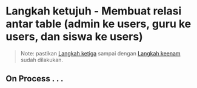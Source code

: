 # Langkah ketujuh - Membuat relasi antar table (admin ke users, guru ke users, dan siswa ke users)

> Note: pastikan [Langkah ketiga](/steps/langkah3.md) sampai dengan [Langkah keenam](/steps/langkah6.md) sudah dilakukan.

## On Process . . .
